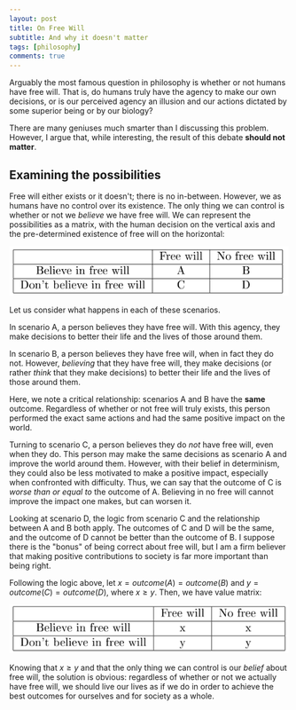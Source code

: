 ```yaml
---
layout: post
title: On Free Will
subtitle: And why it doesn't matter
tags: [philosophy]
comments: true
---
```


Arguably the most famous question in philosophy is whether or not humans have free will. That is, do humans truly have the agency to make our own decisions, or is our perceived agency an illusion and our actions dictated by some superior being or by our biology?

There are many geniuses much smarter than I discussing this problem. However, I argue that, while interesting, the result of this debate **should not matter**.

## Examining the possibilities
Free will either exists or it doesn't; there is no in-between. However, we as humans have no control over its existence. The only thing we can control is whether or not we *believe* we have free will. We can represent the possibilities as a matrix, with the human decision on the vertical axis and the pre-determined existence of free will on the horizontal:

![Table](/assets/img/blog/2022-01-17-free-will/table1.png)

Let us consider what happens in each of these scenarios.

In scenario A, a person believes they have free will. With this agency, they make decisions to better their life and the lives of those around them.

In scenario B, a person believes they have free will, when in fact they do not. However, *believing* that they have free will, they make decisions (or rather *think* that they make decisions) to better their life and the lives of those around them.

Here, we note a critical relationship: scenarios A and B have the **same** outcome. Regardless of whether or not free will truly exists, this person performed the exact same actions and had the same positive impact on the world.

Turning to scenario C, a person believes they do *not* have free will, even when they do. This person may make the same decisions as scenario A and improve the world around them. However, with their belief in determinism, they could also be less motivated to make a positive impact, especially when confronted with difficulty. Thus, we can say that the outcome of C is *worse than or equal to* the outcome of A. Believing in no free will cannot improve the impact one makes, but can worsen it.

Looking at scenario D, the logic from scenario C and the relationship between A and B both apply. The outcomes of C and D will be the same, and the outcome of D cannot be better than the outcome of B. I suppose there is the "bonus" of being correct about free will, but I am a firm believer that making positive contributions to society is far more important than being right.

Following the logic above, let $x=outcome(A)=outcome(B)$ and $y=outcome(C)=outcome(D)$, where $x \geq y$. Then, we have value matrix:

![Table](/assets/img/blog/2022-01-17-free-will/table2.png)

Knowing that $x \geq y$ and that the only thing we can control is our *belief* about free will, the solution is obvious: regardless of whether or not we actually have free will, we should live our lives as if we do in order to achieve the best outcomes for ourselves and for society as a whole.